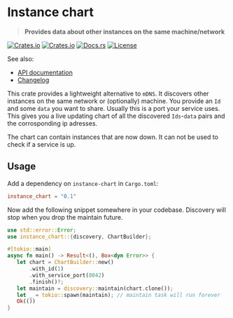 # Instance chart

 > **Provides data about other instances on the same machine/network**

[![Crates.io](https://img.shields.io/crates/v/instance-chart?style=flat-square)](https://crates.io/crates/instance-chart)
[![Crates.io](https://img.shields.io/crates/d/instance-chart?style=flat-square)](https://crates.io/crates/instance-chart)
[![Docs.rs](https://img.shields.io/docsrs/instance-chart-config?style=flat-square)](https://docs.rs/instance-chart)
[![License](https://img.shields.io/badge/license-MIT-blue?style=flat-square)](LICENSE-MIT)

See also:
 - [API documentation](https://docs.rs/instance-chart)
 - [Changelog](CHANGELOG.md)

 This crate provides a lightweight alternative to `mDNS`. It discovers other instances on the
 same network or (optionally) machine. You provide an `Id` and some `data` you want to share.
 Usually this is a port your service uses. This gives you a live updating chart
 of all the discovered `Ids`-`data` pairs and the corrosponding ip adresses.

 The chart can contain instances that are now down. It can not be used to check if a service is
 up.

 ## Usage

 Add a dependency on `instance-chart` in `Cargo.toml`:

 ```toml
 instance_chart = "0.1"
 ```

 Now add the following snippet somewhere in your codebase. Discovery will stop when you drop the
 maintain future.

 ```rust
 use std::error::Error;
 use instance_chart::{discovery, ChartBuilder};

 #[tokio::main]
 async fn main() -> Result<(), Box<dyn Error>> {
    let chart = ChartBuilder::new()
        .with_id(1)
        .with_service_port(8042)
        .finish()?;
    let maintain = discovery::maintain(chart.clone());
    let _ = tokio::spawn(maintain); // maintain task will run forever
    Ok(())
 }
 ```
